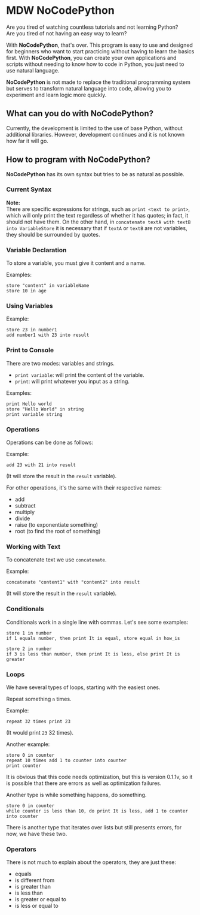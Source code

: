 # MDW NoCodePython

Are you tired of watching countless tutorials and not learning Python?  
Are you tired of not having an easy way to learn?  

With **NoCodePython**, that's over. This program is easy to use and designed for beginners who want to start practicing without having to learn the basics first. With **NoCodePython**, you can create your own applications and scripts without needing to know how to code in Python, you just need to use natural language.

**NoCodePython** is not made to replace the traditional programming system but serves to transform natural language into code, allowing you to experiment and learn logic more quickly.

## What can you do with **NoCodePython**?

Currently, the development is limited to the use of base Python, without additional libraries. However, development continues and it is not known how far it will go.

## How to program with **NoCodePython**?

**NoCodePython** has its own syntax but tries to be as natural as possible.

### Current Syntax

**Note:**  
There are specific expressions for strings, such as `print <text to print>`, which will only print the text regardless of whether it has quotes; in fact, it should not have them. On the other hand, in `concatenate textA with textB into VariableStore` it is necessary that if `textA` or `textB` are not variables, they should be surrounded by quotes.

### Variable Declaration

To store a variable, you must give it content and a name.

Examples:
```
store "content" in variableName
store 10 in age
```

### Using Variables

Example:
```
store 23 in number1
add number1 with 23 into result
```

### Print to Console

There are two modes: variables and strings.

- `print variable`: will print the content of the variable.
- `print`: will print whatever you input as a string.

Examples:
```
print Hello world
store "Hello World" in string
print variable string
```

### Operations

Operations can be done as follows:

Example:
```
add 23 with 21 into result
```
(It will store the result in the `result` variable).

For other operations, it's the same with their respective names:
- add
- subtract
- multiply
- divide
- raise (to exponentiate something)
- root (to find the root of something)

### Working with Text

To concatenate text we use `concatenate`.

Example:
```
concatenate "content1" with "content2" into result
```
(It will store the result in the `result` variable).

### Conditionals

Conditionals work in a single line with commas. Let's see some examples:

```
store 1 in number
if 1 equals number, then print It is equal, store equal in how_is
```

```
store 2 in number
if 3 is less than number, then print It is less, else print It is greater
```

### Loops

We have several types of loops, starting with the easiest ones.

Repeat something `n` times.

Example:
```
repeat 32 times print 23
```
(It would print `23` 32 times).

Another example:
```
store 0 in counter
repeat 10 times add 1 to counter into counter
print counter
```

It is obvious that this code needs optimization, but this is version 0.1.1v, so it is possible that there are errors as well as optimization failures.

Another type is while something happens, do something.

```
store 0 in counter
while counter is less than 10, do print It is less, add 1 to counter into counter
```

There is another type that iterates over lists but still presents errors, for now, we have these two.

### Operators

There is not much to explain about the operators, they are just these:

- equals
- is different from
- is greater than
- is less than
- is greater or equal to
- is less or equal to
```